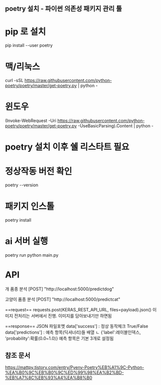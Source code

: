 ## poetry 설치 - 파이썬 의존성 패키지 관리 툴

# pip 로 설치
pip install --user poetry

# 맥/리눅스
curl -sSL https://raw.githubusercontent.com/python-poetry/poetry/master/get-poetry.py | python -

# 윈도우
(Invoke-WebRequest -Uri https://raw.githubusercontent.com/python-poetry/poetry/master/get-poetry.py -UseBasicParsing).Content | python -

# poetry 설치 이후 쉘 리스타트 필요

# 정상작동 버전 확인
poetry --version 

# 패키지 인스톨
poetry install

# ai 서버 실행
poetry run python main.py

# API
개 품종 분석 
[POST] "http://localhost:5000/predictdog"

고양이 품종 분석 
[POST] "http://localhost:5000/predictcat"

==request==
requests.post(KERAS_REST_API_URL, files=payload).json()
이미지 전처리는 서버에서 진행. 이미지를 담아보내기만 하면됨

==response==
JSON 파일포멧
data['success'] : 정상 동작체크 True/False
data['predictions'] : 예측 항목(딕셔너리)들 배열
  ㄴ {'label':레이블인덱스, 'probability':확률(0.0~1.0)}
  예측 항목은 기본 3개로 설정됨


## 참조 문서 
https://mattpy.tistory.com/entry/Pyenv-Poetry%EB%A1%9C-Python-%EA%B0%9C%EB%B0%9C%ED%99%98%EA%B2%BD-%EB%A7%8C%EB%93%A4%EA%B8%B0

